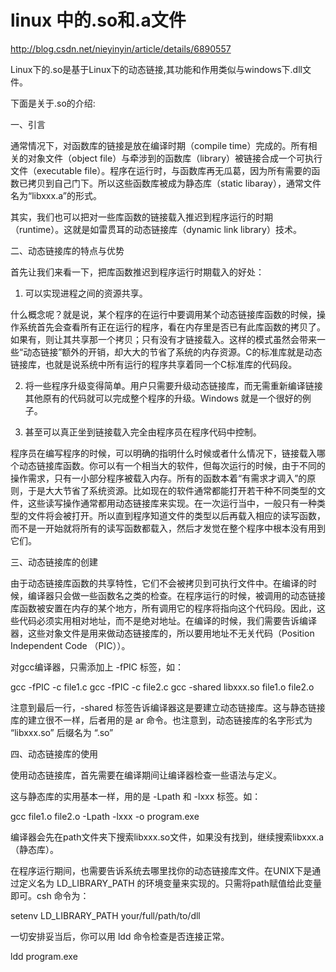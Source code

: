 linux 中的.so和.a文件
===

http://blog.csdn.net/nieyinyin/article/details/6890557


Linux下的.so是基于Linux下的动态链接,其功能和作用类似与windows下.dll文件。

下面是关于.so的介绍:

一、引言

通常情况下，对函数库的链接是放在编译时期（compile time）完成的。所有相关的对象文件（object file）与牵涉到的函数库（library）被链接合成一个可执行文件（executable file）。程序在运行时，与函数库再无瓜葛，因为所有需要的函数已拷贝到自己门下。所以这些函数库被成为静态库（static libaray），通常文件名为“libxxx.a”的形式。


其实，我们也可以把对一些库函数的链接载入推迟到程序运行的时期（runtime）。这就是如雷贯耳的动态链接库（dynamic link library）技术。

二、动态链接库的特点与优势

首先让我们来看一下，把库函数推迟到程序运行时期载入的好处：

1. 可以实现进程之间的资源共享。

什么概念呢？就是说，某个程序的在运行中要调用某个动态链接库函数的时候，操作系统首先会查看所有正在运行的程序，看在内存里是否已有此库函数的拷贝了。如果有，则让其共享那一个拷贝；只有没有才链接载入。这样的模式虽然会带来一些“动态链接”额外的开销，却大大的节省了系统的内存资源。C的标准库就是动态链接库，也就是说系统中所有运行的程序共享着同一个C标准库的代码段。

2. 将一些程序升级变得简单。用户只需要升级动态链接库，而无需重新编译链接其他原有的代码就可以完成整个程序的升级。Windows 就是一个很好的例子。

3. 甚至可以真正坐到链接载入完全由程序员在程序代码中控制。

程序员在编写程序的时候，可以明确的指明什么时候或者什么情况下，链接载入哪个动态链接库函数。你可以有一个相当大的软件，但每次运行的时候，由于不同的操作需求，只有一小部分程序被载入内存。所有的函数本着“有需求才调入”的原则，于是大大节省了系统资源。比如现在的软件通常都能打开若干种不同类型的文件，这些读写操作通常都用动态链接库来实现。在一次运行当中，一般只有一种类型的文件将会被打开。所以直到程序知道文件的类型以后再载入相应的读写函数，而不是一开始就将所有的读写函数都载入，然后才发觉在整个程序中根本没有用到它们。

三、动态链接库的创建

由于动态链接库函数的共享特性，它们不会被拷贝到可执行文件中。在编译的时候，编译器只会做一些函数名之类的检查。在程序运行的时候，被调用的动态链接库函数被安置在内存的某个地方，所有调用它的程序将指向这个代码段。因此，这些代码必须实用相对地址，而不是绝对地址。在编译的时候，我们需要告诉编译器，这些对象文件是用来做动态链接库的，所以要用地址不无关代码（Position Independent Code （PIC））。

对gcc编译器，只需添加上 -fPIC 标签，如：

gcc -fPIC -c file1.c
gcc -fPIC -c file2.c
gcc -shared libxxx.so file1.o file2.o

注意到最后一行，-shared 标签告诉编译器这是要建立动态链接库。这与静态链接库的建立很不一样，后者用的是 ar 命令。也注意到，动态链接库的名字形式为 “libxxx.so” 后缀名为 “.so”

四、动态链接库的使用

使用动态链接库，首先需要在编译期间让编译器检查一些语法与定义。

这与静态库的实用基本一样，用的是 -Lpath 和 -lxxx 标签。如：

gcc file1.o file2.o -Lpath -lxxx -o program.exe

编译器会先在path文件夹下搜索libxxx.so文件，如果没有找到，继续搜索libxxx.a（静态库）。

在程序运行期间，也需要告诉系统去哪里找你的动态链接库文件。在UNIX下是通过定义名为 LD_LIBRARY_PATH 的环境变量来实现的。只需将path赋值给此变量即可。csh 命令为：

setenv LD_LIBRARY_PATH   your/full/path/to/dll

一切安排妥当后，你可以用 ldd 命令检查是否连接正常。

ldd program.exe
